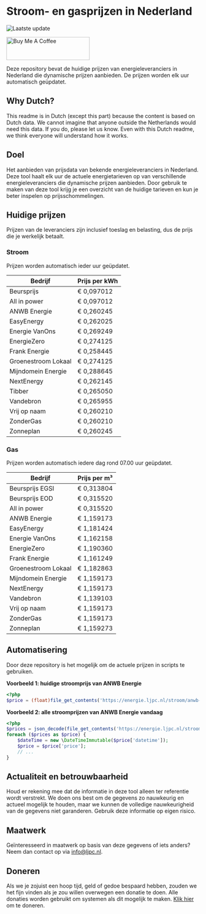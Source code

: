 # Stroom- en gasprijzen in Nederland

![Laatste update](https://img.shields.io/badge/laatste%20update-2025--10--16%2022%3A00%20CET-brightgreen)

<a href="https://www.buymeacoffee.com/Lars-" target="_blank"><img src="https://cdn.buymeacoffee.com/buttons/v2/default-orange.png" alt="Buy Me A Coffee" height="60" style="height: 60px !important;width: 217px !important;" ></a>

Deze repository bevat de huidige prijzen van energieleveranciers in Nederland die dynamische prijzen aanbieden. De prijzen worden elk uur automatisch geüpdatet.

## Why Dutch?

This readme is in Dutch (except this part) because the content is based on Dutch data. We cannot imagine that anyone outside the Netherlands would need this data. If you do, please let us know. Even with this Dutch readme, we think
everyone will understand how it works.

## Doel

Het aanbieden van prijsdata van bekende energieleveranciers in Nederland. Deze tool haalt elk uur de actuele energietarieven op van verschillende energieleveranciers die dynamische prijzen aanbieden. Door gebruik te maken van deze tool
krijg je een overzicht van de huidige tarieven en kun je beter inspelen op prijsschommelingen.

## Huidige prijzen

Prijzen van de leveranciers zijn inclusief toeslag en belasting, dus de prijs die je werkelijk betaalt.

### Stroom

Prijzen worden automatisch ieder uur geüpdatet.

 Bedrijf | Prijs per kWh 
---------|---------------
Beursprijs | € 0,097012
All in power | € 0,097012
ANWB Energie | € 0,260245
EasyEnergy | € 0,262025
Energie VanOns | € 0,269249
EnergieZero | € 0,274125
Frank Energie | € 0,258445
Groenestroom Lokaal | € 0,274125
Mijndomein Energie | € 0,288645
NextEnergy | € 0,262145
Tibber | € 0,265050
Vandebron | € 0,265955
Vrij op naam | € 0,260210
ZonderGas | € 0,260210
Zonneplan | € 0,260245


### Gas

Prijzen worden automatisch iedere dag rond 07.00 uur geüpdatet.

 Bedrijf | Prijs per m³ 
---------|--------------
Beursprijs EGSI | € 0,313804
Beursprijs EOD | € 0,315520
All in power | € 0,315520
ANWB Energie | € 1,159173
EasyEnergy | € 1,181424
Energie VanOns | € 1,162158
EnergieZero | € 1,190360
Frank Energie | € 1,161249
Groenestroom Lokaal | € 1,182863
Mijndomein Energie | € 1,159173
NextEnergy | € 1,159173
Vandebron | € 1,139103
Vrij op naam | € 1,159173
ZonderGas | € 1,159173
Zonneplan | € 1,159273


## Automatisering

Door deze repository is het mogelijk om de actuele prijzen in scripts te gebruiken.

**Voorbeeld 1: huidige stroomprijs van ANWB Energie**

```php
<?php
$price = (float)file_get_contents('https://energie.ljpc.nl/stroom/anwb-energie-nu.txt');

```

**Voorbeeld 2: alle stroomprijzen van ANWB Energie vandaag**

```php
<?php
$prices = json_decode(file_get_contents('https://energie.ljpc.nl/stroom/all-in-power-vandaag.json'),true);
foreach ($prices as $price) {
    $dateTime = new \DateTimeImmutable($price['datetime']);
    $price = $price['price'];
    // ...
}
```

## Actualiteit en betrouwbaarheid

Houd er rekening mee dat de informatie in deze tool alleen ter referentie wordt verstrekt. We doen ons best om de gegevens zo nauwkeurig en actueel mogelijk te houden, maar we kunnen de volledige nauwkeurigheid van de gegevens niet
garanderen. Gebruik deze informatie op eigen risico.

## Maatwerk

Geïnteresseerd in maatwerk op basis van deze gegevens of iets anders? Neem dan contact op
via [info@ljpc.nl](mailto:info@ljpc.nl?subject=Energie%20prijzen).

## Doneren

Als we je zojuist een hoop tijd, geld of gedoe bespaard hebben, zouden we het fijn vinden als je zou willen overwegen een
donatie te doen. Alle donaties worden gebruikt om systemen als dit mogelijk te
maken. [Klik hier](https://www.buymeacoffee.com/Lars-) om te doneren.
